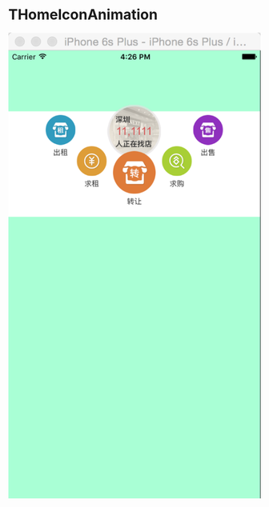 # THomeIconAnimation
![image](https://github.com/tikeyc/THomeIconAnimation/raw/master/ReadMe/homeIconScreen1.png)

